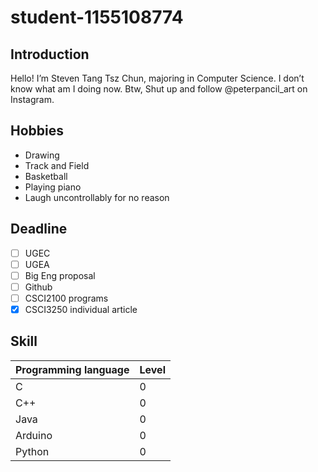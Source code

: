 #  student-1155108774
## **Introduction**
Hello! I’m Steven Tang Tsz Chun, majoring in Computer Science.
I don’t know what am I doing now.
Btw, Shut up and follow @peterpancil_art on Instagram.

## **Hobbies**
* Drawing
* Track and Field
* Basketball
* Playing piano
* Laugh uncontrollably for no reason

## **Deadline**
-  [  ]  UGEC
-  [  ]  UGEA
-  [  ]  Big Eng proposal
-  [  ] Github
-  [  ] CSCI2100 programs
-  [X] CSCI3250 individual article

## **Skill**
|Programming language|Level|
|-------------------------------|-------|
|C                                         |0       |
|C++                                     |0       |
|Java                                    |0       |
|Arduino                               |0       |
|Python                                |0       |
